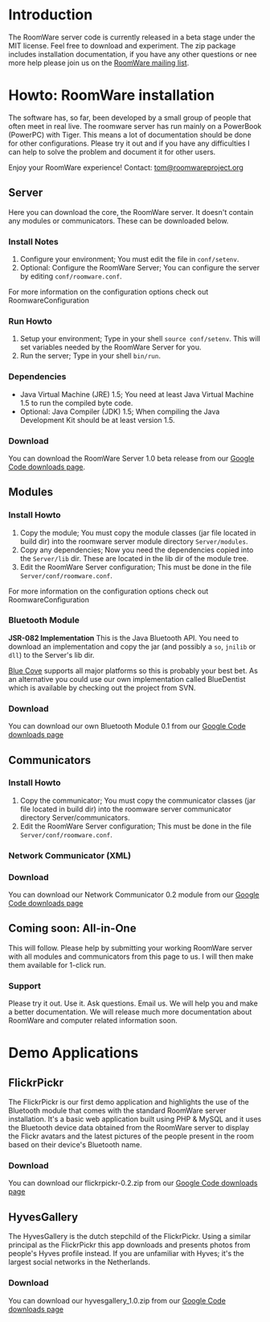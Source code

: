 # Introduction #

The RoomWare server code is currently released in a beta stage under the MIT license. Feel free to download and experiment. The zip package includes installation documentation, if you have any other questions or nee more help please join us on the [RoomWare mailing list](http://groups.google.com/group/roomware).

# Howto: RoomWare installation #

The software has, so far, been developed by a small group of people that often meet in real live. The roomware server has run mainly on a PowerBook (PowerPC) with Tiger. This means a lot of documentation should be done for other configurations. Please try it out and if you have any difficulties I can help to solve the problem and document it for other users.

Enjoy your RoomWare experience!
Contact: tom@roomwareproject.org

## Server ##

Here you can download the core, the RoomWare server. It doesn't contain any modules or communicators. These can be downloaded below.

### Install Notes ###

  1. Configure your environment; You must edit the file in `conf/setenv`.
  1. Optional: Configure the RoomWare Server; You can configure the server by editing `conf/roomware.conf`.

For more information on the configuration options check out RoomwareConfiguration

### Run Howto ###

  1. Setup your environment; Type in your shell `source conf/setenv`. This will set variables needed by the RoomWare Server for you.
  1. Run the server; Type in your shell `bin/run`.

### Dependencies ###

  * Java Virtual Machine (JRE) 1.5; You need at least Java Virtual Machine 1.5 to run the compiled byte code.
  * Optional: Java Compiler (JDK) 1.5; When compiling the Java Development Kit should be at least version 1.5.

### Download ###

You can download the RoomWare Server 1.0 beta release from our [Google Code downloads page](http://code.google.com/p/roomware/downloads/list).

## Modules ##

### Install Howto ###

  1. Copy the module; You must copy the module classes (jar file located in build dir) into the roomware server module directory `Server/modules`.
  1. Copy any dependencies; Now you need the dependencies copied into the `Server/lib` dir. These are located in the lib dir of the module tree.
  1. Edit the RoomWare Server configuration; This must be done in the file `Server/conf/roomware.conf`.

For more information on the configuration options check out RoomwareConfiguration

### Bluetooth Module ###

**JSR-082 Implementation**
This is the Java Bluetooth API. You need to download an implementation and copy the jar (and possibly a `so`, `jnilib` or `dll`) to the Server's lib dir.

[Blue Cove](http://bluecove.org/) supports all major platforms so this is probably your best bet. As an alternative you could use our own implementation called BlueDentist which is available by checking out the project from SVN.

### Download ###

You can download our own Bluetooth Module 0.1 from our [Google Code downloads page](http://code.google.com/p/roomware/downloads/list)

## Communicators ##

### Install Howto ###

  1. Copy the communicator; You must copy the communicator classes (jar file located in build dir) into the roomware server communicator directory Server/communicators.
  1. Edit the RoomWare Server configuration; This must be done in the file `Server/conf/roomware.conf`.

### Network Communicator (XML) ###

### Download ###

You can download our Network Communicator 0.2 module from our [Google Code downloads page](http://code.google.com/p/roomware/downloads/list)

## Coming soon: All-in-One ##

This will follow. Please help by submitting your working RoomWare server with all modules and communicators from this page to us. I will then make them available for 1-click run.

### Support ###

Please try it out. Use it. Ask questions. Email us. We will help you and make a better documentation. We will release much more documentation about RoomWare and computer related information soon.

# Demo Applications #

## FlickrPickr ##

The FlickrPickr is our first demo application and highlights the use of the Bluetooth module that comes with the standard RoomWare server installation. It's a basic web application built using PHP & MySQL and it uses the Bluetooth device data obtained from the RoomWare server to display the Flickr avatars and the latest pictures of the people present in the room based on their device's Bluetooth name.

### Download ###

You can download our  flickrpickr-0.2.zip from our [Google Code downloads page](http://code.google.com/p/roomware/downloads/list)

## HyvesGallery ##

The HyvesGallery is the dutch stepchild of the FlickrPickr. Using a similar principal as the FlickrPickr this app downloads and presents photos from people's Hyves profile instead. If you are unfamiliar with Hyves; it's the largest social networks in the Netherlands.

### Download ###

You can download our  hyvesgallery\_1.0.zip from our [Google Code downloads page](http://code.google.com/p/roomware/downloads/list)